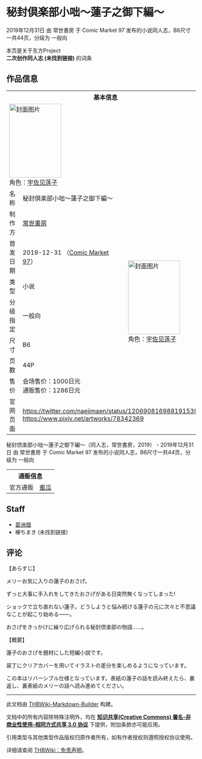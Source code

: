 # 秘封倶楽部小咄～蓮子之御下編～

<!-- source html: G:\repos\THBWiki-Markdown-Builder\THBWikiMarkdown\Temp\main\a\a4\ns0%3A%E7%A7%98%E5%B0%81%E5%80%B6%E6%A5%BD%E9%83%A8%E5%B0%8F%E5%92%84%EF%BD%9E%E8%93%AE%E5%AD%90%E4%B9%8B%E5%BE%A1%E4%B8%8B%E7%B7%A8%EF%BD%9E.html -->

2019年12月31日 由 常世書房 于 Comic Market 97 发布的小说同人志，B6尺寸一共44页，分级为 一般向

本页是关于东方Project  
 **二次创作同人志 (未找到链接)** 的词条
## 作品信息

<table><tbody><tr><th colspan="3">基本信息</th></tr><tr><td class="cover-artwork-mobile" colspan="2"><a href="./文件-秘封倶楽部小咄～蓮子之御下編～封面.jpg.md" class="image" title="封面图片"><img alt="封面图片" src="https://upload.thwiki.cc/thumb/4/43/%E7%A7%98%E5%B0%81%E5%80%B6%E6%A5%BD%E9%83%A8%E5%B0%8F%E5%92%84%EF%BD%9E%E8%93%AE%E5%AD%90%E4%B9%8B%E5%BE%A1%E4%B8%8B%E7%B7%A8%EF%BD%9E%E5%B0%81%E9%9D%A2.jpg/138px-%E7%A7%98%E5%B0%81%E5%80%B6%E6%A5%BD%E9%83%A8%E5%B0%8F%E5%92%84%EF%BD%9E%E8%93%AE%E5%AD%90%E4%B9%8B%E5%BE%A1%E4%B8%8B%E7%B7%A8%EF%BD%9E%E5%B0%81%E9%9D%A2.jpg" decoding="async" loading="lazy" width="138" height="196" srcset="https://upload.thwiki.cc/thumb/4/43/%E7%A7%98%E5%B0%81%E5%80%B6%E6%A5%BD%E9%83%A8%E5%B0%8F%E5%92%84%EF%BD%9E%E8%93%AE%E5%AD%90%E4%B9%8B%E5%BE%A1%E4%B8%8B%E7%B7%A8%EF%BD%9E%E5%B0%81%E9%9D%A2.jpg/207px-%E7%A7%98%E5%B0%81%E5%80%B6%E6%A5%BD%E9%83%A8%E5%B0%8F%E5%92%84%EF%BD%9E%E8%93%AE%E5%AD%90%E4%B9%8B%E5%BE%A1%E4%B8%8B%E7%B7%A8%EF%BD%9E%E5%B0%81%E9%9D%A2.jpg 1.5x, https://upload.thwiki.cc/thumb/4/43/%E7%A7%98%E5%B0%81%E5%80%B6%E6%A5%BD%E9%83%A8%E5%B0%8F%E5%92%84%EF%BD%9E%E8%93%AE%E5%AD%90%E4%B9%8B%E5%BE%A1%E4%B8%8B%E7%B7%A8%EF%BD%9E%E5%B0%81%E9%9D%A2.jpg/276px-%E7%A7%98%E5%B0%81%E5%80%B6%E6%A5%BD%E9%83%A8%E5%B0%8F%E5%92%84%EF%BD%9E%E8%93%AE%E5%AD%90%E4%B9%8B%E5%BE%A1%E4%B8%8B%E7%B7%A8%EF%BD%9E%E5%B0%81%E9%9D%A2.jpg 2x" data-file-width="882" data-file-height="1254"></a><div class="cover-char">角色：<a href="./宇佐见莲子.md" title="宇佐见莲子">宇佐见莲子</a></div></td>
</tr><tr><td class="label">名称</td><td colspan="2"> 秘封倶楽部小咄～蓮子之御下編～ </td></tr><tr><td class="label">制作方</td><td><a href="./常世書房.md" title="常世書房">常世書房</a></td><td class="cover-artwork" rowspan="7" style="min-width:196px;"><a href="./文件-秘封倶楽部小咄～蓮子之御下編～封面.jpg.md" class="image" title="封面图片"><img alt="封面图片" src="https://upload.thwiki.cc/thumb/4/43/%E7%A7%98%E5%B0%81%E5%80%B6%E6%A5%BD%E9%83%A8%E5%B0%8F%E5%92%84%EF%BD%9E%E8%93%AE%E5%AD%90%E4%B9%8B%E5%BE%A1%E4%B8%8B%E7%B7%A8%EF%BD%9E%E5%B0%81%E9%9D%A2.jpg/138px-%E7%A7%98%E5%B0%81%E5%80%B6%E6%A5%BD%E9%83%A8%E5%B0%8F%E5%92%84%EF%BD%9E%E8%93%AE%E5%AD%90%E4%B9%8B%E5%BE%A1%E4%B8%8B%E7%B7%A8%EF%BD%9E%E5%B0%81%E9%9D%A2.jpg" decoding="async" loading="lazy" width="138" height="196" srcset="https://upload.thwiki.cc/thumb/4/43/%E7%A7%98%E5%B0%81%E5%80%B6%E6%A5%BD%E9%83%A8%E5%B0%8F%E5%92%84%EF%BD%9E%E8%93%AE%E5%AD%90%E4%B9%8B%E5%BE%A1%E4%B8%8B%E7%B7%A8%EF%BD%9E%E5%B0%81%E9%9D%A2.jpg/207px-%E7%A7%98%E5%B0%81%E5%80%B6%E6%A5%BD%E9%83%A8%E5%B0%8F%E5%92%84%EF%BD%9E%E8%93%AE%E5%AD%90%E4%B9%8B%E5%BE%A1%E4%B8%8B%E7%B7%A8%EF%BD%9E%E5%B0%81%E9%9D%A2.jpg 1.5x, https://upload.thwiki.cc/thumb/4/43/%E7%A7%98%E5%B0%81%E5%80%B6%E6%A5%BD%E9%83%A8%E5%B0%8F%E5%92%84%EF%BD%9E%E8%93%AE%E5%AD%90%E4%B9%8B%E5%BE%A1%E4%B8%8B%E7%B7%A8%EF%BD%9E%E5%B0%81%E9%9D%A2.jpg/276px-%E7%A7%98%E5%B0%81%E5%80%B6%E6%A5%BD%E9%83%A8%E5%B0%8F%E5%92%84%EF%BD%9E%E8%93%AE%E5%AD%90%E4%B9%8B%E5%BE%A1%E4%B8%8B%E7%B7%A8%EF%BD%9E%E5%B0%81%E9%9D%A2.jpg 2x" data-file-width="882" data-file-height="1254"></a><div class="cover-char">角色：<a href="./宇佐见莲子.md" title="宇佐见莲子">宇佐见莲子</a></div></td>
</tr><tr><td class="label">首发日期</td><td>2019-12-31&#160;（<a href="/展会作品列表?e=Comic+Market%2397">Comic Market 97</a>）</td></tr><tr><td class="label">类型</td><td>小说</td></tr><tr><td class="label">分级指定</td><td>一般向</td></tr><tr><td class="label">尺寸</td><td>B6</td></tr><tr><td class="label">页数</td><td>44P</td></tr><tr><td class="label">售价</td><td>会场售价：1000日元<br>通贩售价：1286日元</td></tr>
<tr><td class="label">官网页面</td><td colspan="2"><a rel="nofollow" class="external free" href="https://twitter.com/naejimaen/status/1206908169881915393">https://twitter.com/naejimaen/status/1206908169881915393</a><br><a rel="nofollow" class="external free" href="https://www.pixiv.net/artworks/78342369">https://www.pixiv.net/artworks/78342369</a></td></tr></tbody></table>

秘封倶楽部小咄～蓮子之御下編～（同人志，常世書房，2019） - 2019年12月31日 由 常世書房 于 Comic Market 97 发布的小说同人志，B6尺寸一共44页，分级为 一般向

<table><tbody><tr><th colspan="3">通贩信息</th></tr><tr><td class="label">官方通贩</td><td colspan="2"><a rel="nofollow" class="external text" href="https://www.melonbooks.co.jp/detail/detail.php?product_id=603327">蜜瓜</a></td></tr></tbody></table>


## Staff
- [苗洲烟](./苗洲烟.md)
- 欅ちまき (未找到链接)

## 评论

  
【あらすじ】  

メリーお気に入りの蓮子のおさげ。  

ずっと大事に手入れをしてきたおさげがある日突然無くなってしまった!  

ショックで立ち直れない蓮子。どうしようと悩み続ける蓮子の元に次々と不思議なことが起こり始める――。  

おさげをきっかけに繰り広げられる秘封倶楽部の物語……。  

  

【概要】  

蓮子のおさげを題材にした短編小説です。  

装丁にクリアカバーを用いてイラストの差分を楽しめるようになっています。  

この本はリバーシブル仕様となっています。表紙の蓮子の話を読み終えたら、裏返し、裏表紙のメリーの話へ読み進めてください。
  


  
  

  





---

此文档由 [THBWiki-Markdown-Builder](https://github.com/Delsin-Yu/THBWiki-Markdown-Builder) 构建。

文档中的所有内容除特殊注明外，均在 [**知识共享(Creative Commons) 署名-非商业性使用-相同方式共享 3.0 协议**](https://creativecommons.org/licenses/by-sa/3.0/deed.zh-hans) 下提供，附加条款亦可能应用。

引用类型与其他类型作品版权归原作者所有，如有作者授权则遵照授权协议使用。

详细请查阅 [THBWiki：免责声明](https://thbwiki.cc/THBWiki:%E5%85%8D%E8%B4%A3%E5%A3%B0%E6%98%8E)。

